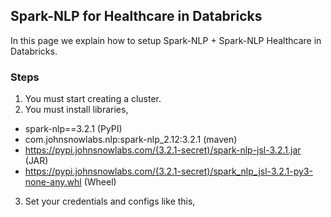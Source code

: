 ## Spark-NLP for Healthcare in Databricks

In this page we explain how to setup Spark-NLP + Spark-NLP Healthcare in Databricks.

### Steps
1. You must start creating a cluster.
2. You must install libraries,
* spark-nlp==3.2.1 (PyPI)
* com.johnsnowlabs.nlp:spark-nlp_2.12:3.2.1 (maven)
* https://pypi.johnsnowlabs.com/(3.2.1-secret)/spark-nlp-jsl-3.2.1.jar (JAR)
* https://pypi.johnsnowlabs.com/(3.2.1-secret)/spark_nlp_jsl-3.2.1-py3-none-any.whl (Wheel)
3. Set your credentials and configs like this,



